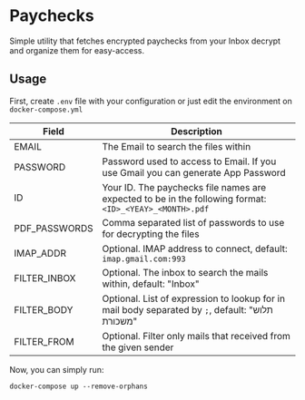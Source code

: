 # Paychecks
Simple utility that fetches encrypted paychecks from your Inbox decrypt and organize them for easy-access.

## Usage
First, create `.env` file with your configuration or just edit the environment on `docker-compose.yml`

| Field      | Description |
| ----------- | ----------- |
| EMAIL      | The Email to search the files within |
| PASSWORD   | Password used to access to Email. If you use Gmail you can generate App Password |
| ID   | Your ID. The paychecks file names are expected to be in the following format: `<ID>_<YEAY>_<MONTH>.pdf`|
| PDF_PASSWORDS   | Comma separated list of passwords to use for decrypting the files |
| IMAP_ADDR | Optional. IMAP address to connect, default: `imap.gmail.com:993`
| FILTER_INBOX   | Optional. The inbox to search the mails within, default: "Inbox" |
| FILTER_BODY   | Optional. List of expression to lookup for in mail body separated by `;`, default: "תלוש משכורת" |
| FILTER_FROM   | Optional. Filter only mails that received from the given sender |

Now, you can simply run:
```
docker-compose up --remove-orphans
```